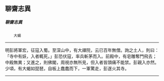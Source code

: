 

## 聊齋志異

##### 聊齋志異
　　`大蝎`

* * *

明彭將軍宏，征寇入蜀。至深山中，有大禪院，云已百年無僧。詢之土人，則曰：「寺中有妖，入者輒死。」彭恐伏寇，率兵斬茅而入。前殿中，有皂雕奪門飛去；中殿無異；又進之，則佛閣，周視亦無所見，但入者皆頭痛不能禁。彭親入亦然。少頃，有大蝎如琵琶，自板上蠢蠢而下，一軍驚走，彭遂火其寺。

* * *

